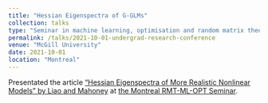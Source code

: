 ```yaml
---
title: "Hessian Eigenspectra of G-GLMs"
collection: talks
type: "Seminar in machine learning, optimisation and random matrix theory"
permalink: /talks/2021-10-01-undergrad-research-conference
venue: "McGill University"
date: 2021-10-01
location: "Montreal"
---
```


Presentated the article [“Hessian Eigenspectra of More Realistic Nonlinear Models” by Liao
and Mahoney](https://arxiv-export3.library.cornell.edu/abs/2103.01519v2) at [the Montreal RMT-ML-OPT Seminar](https://elliotpaquette.github.io/rmtmloptseminar.html).

